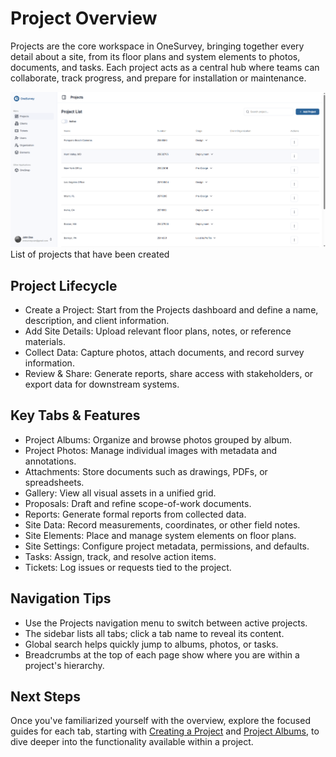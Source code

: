 # Project Overview

Projects are the core workspace in OneSurvey, bringing together every detail about a site, from its floor plans and system elements to photos, documents, and tasks. Each project acts as a central hub where teams can collaborate, track progress, and prepare for installation or maintenance.

<div class="os-screenshot">
  <div class="os-screenshot-card">
    <img src="../assets/images/project-list.png" alt="Showing a central location to view all projects in the organization." loading="lazy">
  </div>
  <div class="os-screenshot-caption">List of projects that have been created</div>
</div>

## Project Lifecycle
- Create a Project: Start from the Projects dashboard and define a name, description, and client information.
- Add Site Details: Upload relevant floor plans, notes, or reference materials.
- Collect Data: Capture photos, attach documents, and record survey information.
- Review & Share: Generate reports, share access with stakeholders, or export data for downstream systems.

## Key Tabs & Features
- Project Albums: Organize and browse photos grouped by album.
- Project Photos: Manage individual images with metadata and annotations.
- Attachments: Store documents such as drawings, PDFs, or spreadsheets.
- Gallery: View all visual assets in a unified grid.
- Proposals: Draft and refine scope-of-work documents.
- Reports: Generate formal reports from collected data.
- Site Data: Record measurements, coordinates, or other field notes.
- Site Elements: Place and manage system elements on floor plans.
- Site Settings: Configure project metadata, permissions, and defaults.
- Tasks: Assign, track, and resolve action items.
- Tickets: Log issues or requests tied to the project.

## Navigation Tips
- Use the Projects navigation menu to switch between active projects.
- The sidebar lists all tabs; click a tab name to reveal its content.
- Global search helps quickly jump to albums, photos, or tasks.
- Breadcrumbs at the top of each page show where you are within a project's hierarchy.

## Next Steps
Once you've familiarized yourself with the overview, explore the focused guides for each tab, starting with [Creating a Project](create-project.md) and [Project Albums](project-albums.md), to dive deeper into the functionality available within a project.






